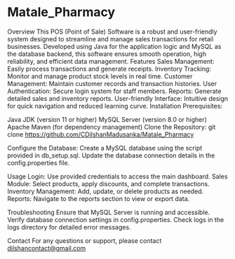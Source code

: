 # Matale_Pharmacy
Overview
This POS (Point of Sale) Software is a robust and user-friendly system designed to streamline and manage sales transactions for retail businesses. Developed using Java for the application logic and MySQL as the database backend, this software ensures smooth operation, high reliability, and efficient data management.
Features
Sales Management: Easily process transactions and generate receipts.
Inventory Tracking: Monitor and manage product stock levels in real time.
Customer Management: Maintain customer records and transaction histories.
User Authentication: Secure login system for staff members.
Reports: Generate detailed sales and inventory reports.
User-friendly Interface: Intuitive design for quick navigation and reduced learning curve.
Installation
Prerequisites:

Java JDK (version 11 or higher)
MySQL Server (version 8.0 or higher)
Apache Maven (for dependency management)
Clone the Repository:
git clone https://github.com/CDilshanMadusanka/Matale_Pharmacy

Configure the Database:
Create a MySQL database using the script provided in db_setup.sql.
Update the database connection details in the config.properties file.

Usage
Login: Use provided credentials to access the main dashboard.
Sales Module: Select products, apply discounts, and complete transactions.
Inventory Management: Add, update, or delete products as needed.
Reports: Navigate to the reports section to view or export data.

Troubleshooting
Ensure that MySQL Server is running and accessible.
Verify database connection settings in config.properties.
Check logs in the logs directory for detailed error messages.

Contact
For any questions or support, please contact dilshancontact@gmail.com
